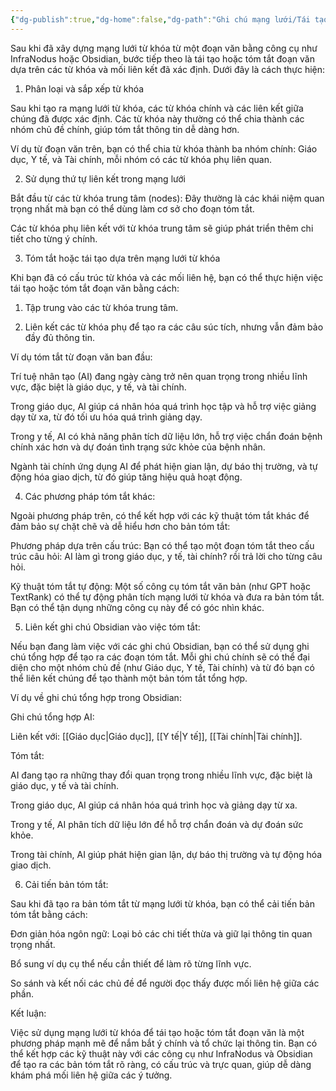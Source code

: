 ```yaml
---
{"dg-publish":true,"dg-home":false,"dg-path":"Ghi chú mạng lưới/Tái tạo văn bản infranodus.md","permalink":"/ghi-chu-mang-luoi/tai-tao-van-ban-infranodus/","dgPassFrontmatter":true,"noteIcon":"","created":"2025-01-01T22:46:57.112+07:00","updated":"2025-01-01T22:51:14.310+07:00"}
---
```


Sau khi đã xây dựng mạng lưới từ khóa từ một đoạn văn bằng công cụ như InfraNodus hoặc Obsidian, bước tiếp theo là tái tạo hoặc tóm tắt đoạn văn dựa trên các từ khóa và mối liên kết đã xác định. Dưới đây là cách thực hiện:

1. Phân loại và sắp xếp từ khóa

Sau khi tạo ra mạng lưới từ khóa, các từ khóa chính và các liên kết giữa chúng đã được xác định. Các từ khóa này thường có thể chia thành các nhóm chủ đề chính, giúp tóm tắt thông tin dễ dàng hơn.

Ví dụ từ đoạn văn trên, bạn có thể chia từ khóa thành ba nhóm chính: Giáo dục, Y tế, và Tài chính, mỗi nhóm có các từ khóa phụ liên quan.


2. Sử dụng thứ tự liên kết trong mạng lưới

Bắt đầu từ các từ khóa trung tâm (nodes): Đây thường là các khái niệm quan trọng nhất mà bạn có thể dùng làm cơ sở cho đoạn tóm tắt.

Các từ khóa phụ liên kết với từ khóa trung tâm sẽ giúp phát triển thêm chi tiết cho từng ý chính.


3. Tóm tắt hoặc tái tạo dựa trên mạng lưới từ khóa

Khi bạn đã có cấu trúc từ khóa và các mối liên hệ, bạn có thể thực hiện việc tái tạo hoặc tóm tắt đoạn văn bằng cách:

1. Tập trung vào các từ khóa trung tâm.


2. Liên kết các từ khóa phụ để tạo ra các câu súc tích, nhưng vẫn đảm bảo đầy đủ thông tin.



Ví dụ tóm tắt từ đoạn văn ban đầu:

Trí tuệ nhân tạo (AI) đang ngày càng trở nên quan trọng trong nhiều lĩnh vực, đặc biệt là giáo dục, y tế, và tài chính.

Trong giáo dục, AI giúp cá nhân hóa quá trình học tập và hỗ trợ việc giảng dạy từ xa, từ đó tối ưu hóa quá trình giảng dạy.

Trong y tế, AI có khả năng phân tích dữ liệu lớn, hỗ trợ việc chẩn đoán bệnh chính xác hơn và dự đoán tình trạng sức khỏe của bệnh nhân.

Ngành tài chính ứng dụng AI để phát hiện gian lận, dự báo thị trường, và tự động hóa giao dịch, từ đó giúp tăng hiệu quả hoạt động.



4. Các phương pháp tóm tắt khác:

Ngoài phương pháp trên, có thể kết hợp với các kỹ thuật tóm tắt khác để đảm bảo sự chặt chẽ và dễ hiểu hơn cho bản tóm tắt:

Phương pháp dựa trên cấu trúc: Bạn có thể tạo một đoạn tóm tắt theo cấu trúc câu hỏi: AI làm gì trong giáo dục, y tế, tài chính? rồi trả lời cho từng câu hỏi.

Kỹ thuật tóm tắt tự động: Một số công cụ tóm tắt văn bản (như GPT hoặc TextRank) có thể tự động phân tích mạng lưới từ khóa và đưa ra bản tóm tắt. Bạn có thể tận dụng những công cụ này để có góc nhìn khác.


5. Liên kết ghi chú Obsidian vào việc tóm tắt:

Nếu bạn đang làm việc với các ghi chú Obsidian, bạn có thể sử dụng ghi chú tổng hợp để tạo ra các đoạn tóm tắt. Mỗi ghi chú chính sẽ có thể đại diện cho một nhóm chủ đề (như Giáo dục, Y tế, Tài chính) và từ đó bạn có thể liên kết chúng để tạo thành một bản tóm tắt tổng hợp.

Ví dụ về ghi chú tổng hợp trong Obsidian:

Ghi chú tổng hợp AI:

Liên kết với: [[Giáo dục\|Giáo dục]], [[Y tế\|Y tế]], [[Tài chính\|Tài chính]].

Tóm tắt:

AI đang tạo ra những thay đổi quan trọng trong nhiều lĩnh vực, đặc biệt là giáo dục, y tế và tài chính.

Trong giáo dục, AI giúp cá nhân hóa quá trình học và giảng dạy từ xa.

Trong y tế, AI phân tích dữ liệu lớn để hỗ trợ chẩn đoán và dự đoán sức khỏe.

Trong tài chính, AI giúp phát hiện gian lận, dự báo thị trường và tự động hóa giao dịch.




6. Cải tiến bản tóm tắt:

Sau khi đã tạo ra bản tóm tắt từ mạng lưới từ khóa, bạn có thể cải tiến bản tóm tắt bằng cách:

Đơn giản hóa ngôn ngữ: Loại bỏ các chi tiết thừa và giữ lại thông tin quan trọng nhất.

Bổ sung ví dụ cụ thể nếu cần thiết để làm rõ từng lĩnh vực.

So sánh và kết nối các chủ đề để người đọc thấy được mối liên hệ giữa các phần.



Kết luận:

Việc sử dụng mạng lưới từ khóa để tái tạo hoặc tóm tắt đoạn văn là một phương pháp mạnh mẽ để nắm bắt ý chính và tổ chức lại thông tin. Bạn có thể kết hợp các kỹ thuật này với các công cụ như InfraNodus và Obsidian để tạo ra các bản tóm tắt rõ ràng, có cấu trúc và trực quan, giúp dễ dàng khám phá mối liên hệ giữa các ý tưởng.

